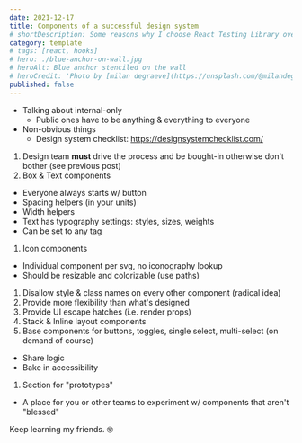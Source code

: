 ```yaml
---
date: 2021-12-17
title: Components of a successful design system
# shortDescription: Some reasons why I choose React Testing Library over Enzyme for testing React components
category: template
# tags: [react, hooks]
# hero: ./blue-anchor-on-wall.jpg
# heroAlt: Blue anchor stenciled on the wall
# heroCredit: 'Photo by [milan degraeve](https://unsplash.com/@milandegraeve)'
published: false
---
```


- Talking about internal-only
  - Public ones have to be anything & everything to everyone
- Non-obvious things
  - Design system checklist: https://designsystemchecklist.com/

1. Design team **must** drive the process and be bought-in otherwise don't bother (see previous post)
1. Box & Text components

- Everyone always starts w/ button
- Spacing helpers (in your units)
- Width helpers
- Text has typography settings: styles, sizes, weights
- Can be set to any tag

1. Icon components

- Individual component per svg, no iconography lookup
- Should be resizable and colorizable (use paths)

1. Disallow style & class names on every other component (radical idea)
1. Provide more flexibility than what's designed
1. Provide UI escape hatches (i.e. render props)
1. Stack & Inline layout components
1. Base components for buttons, toggles, single select, multi-select (on demand of course)

- Share logic
- Bake in accessibility

1. Section for "prototypes"

- A place for you or other teams to experiment w/ components that aren't "blessed"

Keep learning my friends. 🤓

